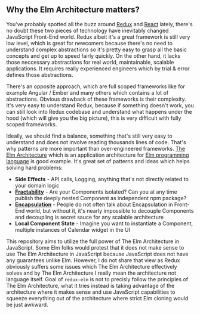 ## Why the Elm Architecture matters?

You've probably spotted all the buzz around [Redux](https://github.com/reactjs/redux) and [React](http://facebook.github.io/react/) lately, there's no doubt these two pieces of technology have inevitably changed JavaScript Front-End world. Redux albeit it's a great framework is still very low level, which is great for newcomers because there's no need to understand complex abstractions so it's pretty easy to grasp all the basic concepts and get up to speed fairly quickly. On the other hand, it lacks those neccessary abstractions for real world, maintainable, scalable applications. It requires really experienced engineers which by trial & error defines those abstractions.

There's an opposite approach, which are full scoped frameworks like for example Angular / Ember and many others which contains a lot of abstractions. Obvious drawback of these frameworks is their complexity. It's very easy to understand Redux, because if something doesn't work, you can still look into Redux codebase and understand what happens under the hood (which will give you the big picture), this is very difficult with fully scoped frameworks.

Ideally, we should find a balance, something that's still very easy to understand and does not involve reading thousands lines of code. That's why patterns are more important than over-engineered frameworks. [The Elm Architecture](https://github.com/evancz/elm-architecture-tutorial) which is an application architecture for [Elm programming language](http://elm-lang.org/) is good example. It's great set of patterns and ideas which helps solving hard problems:

* **Side Effects** - API calls, Logging, anything that's not directly related to your domain logic
* **[Fractability](http://staltz.com/unidirectional-user-interface-architectures.html)** - Are your Components isolated? Can you at any time publish the deeply nested Component as independent npm package?
* **[Encapsulation](http://blog.javascripting.com/2016/02/02/encapsulation-in-redux/)** - People do not often talk about Encapsulation in Front-End world, but without it, it's nearly impossible to decouple Components and decoupling is secret sauce for any scalable architecture
* **Local Component State** - Imagine you want to instantiate a Component, multiple instances of Calendar widget in the UI

This repository aims to utilize the full power of The Elm Architecture in JavaScript. Some Elm folks would protest that it does not make sense to use The Elm Architecture in JavaScript because JavaScript does not have any guarantees unlike Elm. However, I do not share that view as Redux obviously suffers some issues which The Elm Architecture effectively solves and by The Elm Architecture I really mean the architecture not language itself. Goal of `redux-elm` is not to precisly follow the principles of The Elm Architecture, what it tries instead is taking advantage of the architecture where it makes sense and use JavaScript capabilities to squeeze everything out of the architecture where strict Elm cloning would be just awkward.
